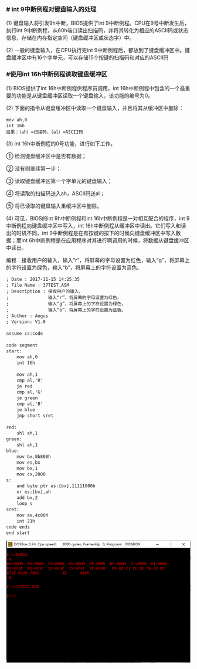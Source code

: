 ### # int 9中断例程对键盘输入的处理

(1) 键盘输入将引发9h中断，BIOS提供了int 9中断例程。CPU在9号中断发生后，执行int 9中断例程，从60h端口读出扫描码，并将其转化为相应的ASCII码或状态信息，存储在内存指定空间（键盘缓冲区或状态字）中。

(2) 一般的键盘输入，在CPU执行完int 9中断例程后，都放到了键盘缓冲区中。键盘缓冲区中有16个字单元，可以存储15个按键的扫描码和对应的ASCII码

### #使用int 16h中断例程读取键盘缓冲区

(1) BIOS提供了int 16h中断例程供程序员调用，int 16h中断例程中包含的一个最重要的功能是从键盘缓冲区读取一个键盘输入，该功能的编号为0。

(2) 下面的指令从键盘缓冲区中读取一个键盘输入，并且将其从缓冲区中删除：

```assembly
mov ah,0
int 16h
结果：（ah）=扫描码，（al）=ASCII码
```

(3) int 16h中断例程的0号功能，进行如下工作。

① 检测键盘缓冲区中是否有数据；

② 没有则继续第一步；

③ 读取键盘缓冲区第一个字单元的键盘输入；

④ 将读取的扫描码送入ah，ASCII码送al；

⑤ 将已读取的键盘输入重缓冲区中删除。

(4) 可见，BIOS的int 9h中断例程和int 16h中断例程是一对相互配合的程序，int 9中断例程向键盘缓冲区中写入，int 16h中断例程从缓冲区中读出。它们写入和读出的时机不同，int 9中断例程是在有按键的按下的时候向键盘缓冲区中写入数据；而int 6h中断例程是在应用程序对其进行啊调用的时候，将数据从键盘缓冲区中读出。

编程：接收用户的输入，输入“r”，将屏幕的字母设置为红色，输入“g”，将屏幕上的字符设置为绿色，输入“b”，将屏幕上的字符设置为蓝色。

```assembly
; Date : 2017-11-15 14:25:35
; File Name : 37TEST.ASM
; Description : 接收用户的输入，
;				输入“r”，将屏幕的字母设置为红色，
;				输入“g”，将屏幕上的字符设置为绿色，
;				输入“b”，将屏幕上的字符设置为蓝色。
; Author : Angus
; Version: V1.0

assume cs:code

code segment
start:
	mov ah,0
	int 16h

	mov ah,1
	cmp al,'R'
	je red
	cmp al,'G'
	je green
	cmp al,'B'
	je blue
	jmp short sret

red:
	shl ah,1
green:
	shl ah,1
blue:
	mov bx,0b800h
	mov es,bx
	mov bx,1
	mov cx,2000
s:
	and byte ptr es:[bx],11111000b
	or es:[bx],ah
	add bx,2
	loop s
sret:
	mov ax,4c00h
	int 21h
code ends
end start
```

![1527510665421](assets/1527510665421.png)